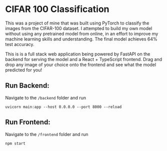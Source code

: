# CIFAR 100 Classification

This was a project of mine that was built using PyTorch to classify the images from the CIFAR-100 dataset. I attempted to build my own model without using any pretrained model from online, in an effort to improve my machine learning skills and understanding. The final model achieves 64% test accuracy. 

This is is a full stack web application being powered by FastAPI on the backend for serving the model and a React + TypeScript frontend. Drag and drop any image of your choice onto the frontend and see what the model predicted for you!

## Run Backend:

Navigate to the ```/backend``` folder and run

```
uvicorn main:app --host 0.0.0.0 --port 8000 --reload
```

## Run Frontend:

Navigate to the ```/frontend``` folder and run

```
npm start
```


